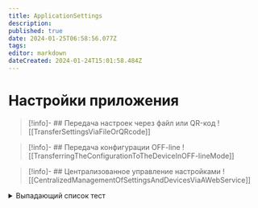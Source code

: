 ```yaml
---
title: ApplicationSettings
description: 
published: true
date: 2024-01-25T06:58:56.077Z
tags: 
editor: markdown
dateCreated: 2024-01-24T15:01:58.484Z
---
```


# Настройки приложения

>[!info]- ## Передача настроек через файл или QR-код
>![[TransferSettingsViaFileOrQRcode]]

>[!info]- ## Передача конфигурации OFF-line
>![[TransferringTheConfigurationToTheDeviceInOFF-lineMode]]

>[!info]- ## Централизованное управление настройками
>![[CentralizedManagementOfSettingsAndDevicesViaAWebService]]

<details>
<summary>Выпадающий список тест</summary>
<br>
Содержание[Веб-сокет](/Документация/Веб-сокет/Веб-сокет)
</details>